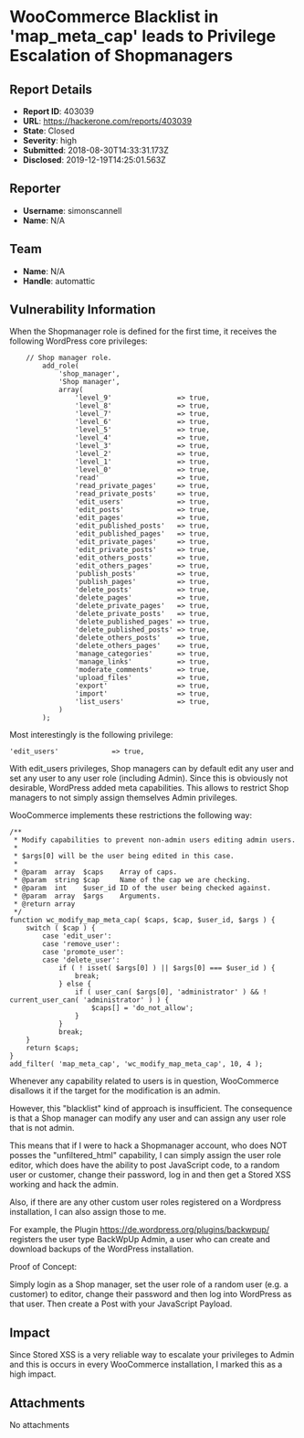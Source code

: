 # WooCommerce Blacklist in 'map_meta_cap' leads to Privilege Escalation of Shopmanagers

## Report Details
- **Report ID**: 403039
- **URL**: https://hackerone.com/reports/403039
- **State**: Closed
- **Severity**: high
- **Submitted**: 2018-08-30T14:33:31.173Z
- **Disclosed**: 2019-12-19T14:25:01.563Z

## Reporter
- **Username**: simonscannell
- **Name**: N/A

## Team
- **Name**: N/A
- **Handle**: automattic

## Vulnerability Information
When the Shopmanager role is defined for the first time, it receives the following WordPress core privileges:

```
	// Shop manager role.
		add_role(
			'shop_manager',
			'Shop manager',
			array(
				'level_9'                => true,
				'level_8'                => true,
				'level_7'                => true,
				'level_6'                => true,
				'level_5'                => true,
				'level_4'                => true,
				'level_3'                => true,
				'level_2'                => true,
				'level_1'                => true,
				'level_0'                => true,
				'read'                   => true,
				'read_private_pages'     => true,
				'read_private_posts'     => true,
				'edit_users'             => true,
				'edit_posts'             => true,
				'edit_pages'             => true,
				'edit_published_posts'   => true,
				'edit_published_pages'   => true,
				'edit_private_pages'     => true,
				'edit_private_posts'     => true,
				'edit_others_posts'      => true,
				'edit_others_pages'      => true,
				'publish_posts'          => true,
				'publish_pages'          => true,
				'delete_posts'           => true,
				'delete_pages'           => true,
				'delete_private_pages'   => true,
				'delete_private_posts'   => true,
				'delete_published_pages' => true,
				'delete_published_posts' => true,
				'delete_others_posts'    => true,
				'delete_others_pages'    => true,
				'manage_categories'      => true,
				'manage_links'           => true,
				'moderate_comments'      => true,
				'upload_files'           => true,
				'export'                 => true,
				'import'                 => true,
				'list_users'             => true,
			)
		);
```

Most interestingly is the following privilege:

```
'edit_users'             => true,
```

With edit_users privileges, Shop managers can by default edit any user and set any user to any user role (including Admin). Since this is obviously not desirable, WordPress added meta capabilities. This allows to restrict Shop managers to not simply assign themselves Admin privileges.

WooCommerce implements these restrictions the following way:

```
/**
 * Modify capabilities to prevent non-admin users editing admin users.
 *
 * $args[0] will be the user being edited in this case.
 *
 * @param  array  $caps    Array of caps.
 * @param  string $cap     Name of the cap we are checking.
 * @param  int    $user_id ID of the user being checked against.
 * @param  array  $args    Arguments.
 * @return array
 */
function wc_modify_map_meta_cap( $caps, $cap, $user_id, $args ) {
	switch ( $cap ) {
		case 'edit_user':
		case 'remove_user':
		case 'promote_user':
		case 'delete_user':
			if ( ! isset( $args[0] ) || $args[0] === $user_id ) {
				break;
			} else {
				if ( user_can( $args[0], 'administrator' ) && ! current_user_can( 'administrator' ) ) {
					$caps[] = 'do_not_allow';
				}
			}
			break;
	}
	return $caps;
}
add_filter( 'map_meta_cap', 'wc_modify_map_meta_cap', 10, 4 );
```

Whenever any capability related to users is in question, WooCommerce disallows it if the target for the modification is an admin. 

However, this "blacklist" kind of approach is insufficient. The consequence is that a Shop manager can modify any user and can assign any user role that is not admin.

This means that if I were to hack a Shopmanager account, who does NOT posses the "unfiltered_html" capability, I can simply assign the user role editor, which does have the ability to post JavaScript code, to a random user or customer, change their password, log in and then get a Stored XSS working and hack the admin.

Also, if there are any other custom user roles registered on a Wordpress installation, I can also assign those to me.

For example, the Plugin https://de.wordpress.org/plugins/backwpup/ registers the user type BackWpUp Admin, a user who can create and download backups of the WordPress installation.


Proof of Concept:

Simply login as a Shop manager, set the user role of a random user (e.g. a customer) to editor, change their password and then log into WordPress as that user. Then create a Post with your JavaScript Payload.

## Impact

Since Stored XSS is a very reliable way to escalate your privileges to Admin and this is occurs in every WooCommerce installation, I marked this as a high impact.

## Attachments
No attachments
